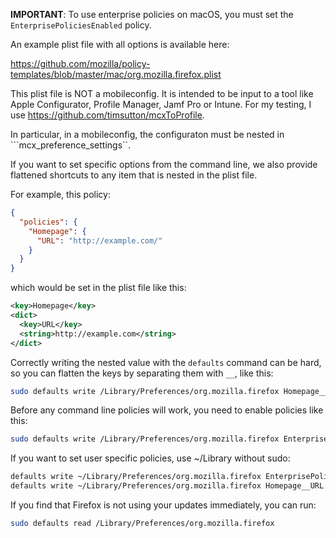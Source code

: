 **IMPORTANT**: To use enterprise policies on macOS, you must set the `EnterprisePoliciesEnabled` policy.

An example plist file with all options is available here:

https://github.com/mozilla/policy-templates/blob/master/mac/org.mozilla.firefox.plist

This plist file is NOT a mobileconfig. It is intended to be input to a tool like Apple Configurator, Profile Manager, Jamf Pro or Intune. For my testing, I use https://github.com/timsutton/mcxToProfile.

In particular, in a mobileconfig, the configuraton must be nested in ```mcx_preference_settings``.

If you want to set specific options from the command line, we also provide flattened shortcuts to any item that is nested in the plist file.

For example, this policy:
```json
{
  "policies": {
    "Homepage": {
      "URL": "http://example.com/"
    }
  }
}
```
which would be set in the plist file like this:
```xml
<key>Homepage</key>
<dict>
  <key>URL</key>
  <string>http://example.com</string>
</dict>
```
Correctly writing the nested value with the `defaults` command can be hard, so you can flatten the keys by separating them with `__`, like this:
```bash
sudo defaults write /Library/Preferences/org.mozilla.firefox Homepage__URL -string "http://example.com"
```
Before any command line policies will work, you need to enable policies like this:
```bash
sudo defaults write /Library/Preferences/org.mozilla.firefox EnterprisePoliciesEnabled -bool TRUE
```
If you want to set user specific policies, use ~/Library without sudo:
```bash
defaults write ~/Library/Preferences/org.mozilla.firefox EnterprisePoliciesEnabled -bool TRUE
defaults write ~/Library/Preferences/org.mozilla.firefox Homepage__URL -string "http://example.com"
```
If you find that Firefox is not using your updates immediately, you can run:
```bash
sudo defaults read /Library/Preferences/org.mozilla.firefox
```
